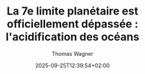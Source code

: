 ---
layout: post
title: "La 7e limite planétaire est officiellement dépassée : l'acidification des océans"
link: https://bonpote.com/la-7e-limite-planetaire-est-officiellement-depassee-lacidification-des-oceans
author: "Thomas Wagner"
published_date: "24/09/2025"
description: "C’est officiel, nous avons dépassé la 7e limite planétaire, celle de l’acidification des océans. L’étude de Findlay & al. (2025) annonçait déjà en juin 2025 que la limite planétaire de l’acidification des océans était dépassée. C’est cette fois une évaluation scientifique du Postdam Institute for Climate Impact Research (PIK) et l’équipe emmenée par Johan Rockström qui le confirme pour de bon."
language: "fr"
categories: "articles"
tags: "écologie"
og-tags: "écologie"
date: "2025-09-25T12:39:54+02:00"
permalink: /:categories/:year/:month/:day/:title/
---